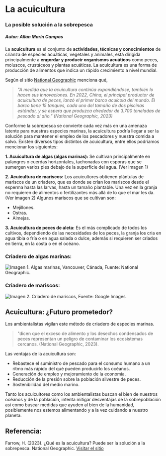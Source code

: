 # **La acuicultura**
### **La posible solución a la sobrepesca**
##### *Autor: Allan Marín Campos*

La **acuicultura** es el conjunto de **actividades, técnicas y conocimientos** de crianza de especies acuáticas, vegetales y animales, está dirigida principalmente a **engordar y producir organismos acuáticos** como peces, moluscos, crustáceos y plantas acuáticas.
La acuicultura es una forma de producción de alimentos que indica un rápido crecimiento a nivel mundial.


Según el sitio [National Geographic](https://www.nationalgeographic.com/) menciona qué,


>*"A medida que la acuicultura continúa expandiéndose, también lo hacen sus innovaciones. En 2022, China, el principal productor de acuicultura de peces, lanzó el primer barco acuícola del mundo. El barco tiene 15 tanques, cada uno del tamaño de dos piscinas estándar, y se espera que produzca alrededor de 3.700 toneladas de pescado al año." (National Geographic, 2023)*

Conforme la sobrepesca se convierte cada vez más en una amenaza latente para nuestras especies marinas, la acuicultura podría llegar a ser la solución para mantener el empleo de los pescadores y nuestra comida a salvo. Existen diversos tipos distintos de acuicultura, entre ellos podriamos mencionar los siguientes:

**1. Acuicultura de algas (algas marinas):** Se cultivan principalmente en palangres o cuerdas horizontales, tachonadas con esporas que se sumergen varios pies debajo de la superficie del agua. (Ver imagen 1)

**2. Acuicultura de mariscos:** Los acuicultores obtienen plántulas de mariscos de un criadero, que es donde se crían los mariscos desde el esperma hasta las larvas, hasta un tamaño plantable. Una vez en la granja no requieren de alimentos o fertilizantes más allá de lo que el mar les da.(Ver imagen 2) Algunos mariscos que se cultivan son:

* Mejillones.
* Ostras.
* Almejas.

**3. Acuicultura de peces de aleta:** Es el más complicado de todos los cultivos, dependiendo de las necesidades de los peces, la granja los cria en agua tibia o fría o en agua salada o dulce, además si requieren ser criados en tierra, en la costa o en el océano.

  
### **Criadero de algas marinas:**
![**Imagen 1.** Algas marinas, Vancouver, Cánada, Fuente: National Geographic.](C:\Users\marin\Downloads\Tarea3_\TAREA1\1_tarea\imagen1algas.jpg)  


  

### **Criadero de mariscos:**
![**Imagen 2.** Criadero de mariscos, Fuente: Google Images](https://www.agfoundation.org/images/ag_lit_cat/oyster-farm-1404177_1920.jpg)


## **Acuicultura: ¿Futuro prometedor?** 

Los ambientalistas vigilan este método de criadero de especies marinas. 

>"dicen que el exceso de alimento y los desechos condensados de peces representan un peligro de contaminar los ecosistemas cercanos. (National Geographic, 2023).

Las ventajas de la acuicultura son:

- Rebastece el suministro de pescado para el consumo humano a un ritmo más rápido del qué pueden producirlo los océanos.
- Generación de empleo y mejoramiento de la economía.
- Reducción de la presión sobre la población silvestre de peces.
- Sostenibilidad del medio marino.  

Tanto los acuicultores como los ambientalistas buscan el bien de nuestros océanos y de la población, intenta mitigar desventajas de la sobrepoblación asi como buscar medidas que ayuden al bien de la humanidad, posiblemente nos estemos alimentando y a la vez cuidando a nuestro planeta.  


## Referencia:
Farrow, H. (2023). ¿Qué es la acuicultura? Puede ser la solución a la sobrepesca. National Geographic. [Visitar el sitio](https://www.nationalgeographic.com/environment/article/aquaculture-explainer-seaweed-fish-benefits-challenges)
